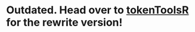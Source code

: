 # Outdated. Head over to [tokenToolsR](https://github.com/zekroTJA/tokenToolsR) for the rewrite version!
